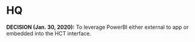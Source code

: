 # HQ

**DECISION \(Jan. 30, 2020\):** To leverage PowerBI either external to app or embedded into the HCT interface.

